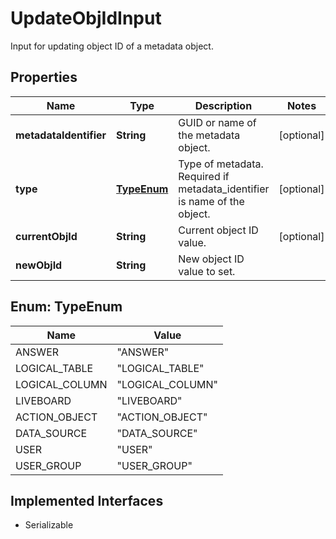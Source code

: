 

# UpdateObjIdInput

Input for updating object ID of a metadata object.

## Properties

| Name | Type | Description | Notes |
|------------ | ------------- | ------------- | -------------|
|**metadataIdentifier** | **String** | GUID or name of the metadata object. |  [optional] |
|**type** | [**TypeEnum**](#TypeEnum) | Type of metadata. Required if metadata_identifier is name of the object. |  [optional] |
|**currentObjId** | **String** | Current object ID value. |  [optional] |
|**newObjId** | **String** | New object ID value to set. |  |



## Enum: TypeEnum

| Name | Value |
|---- | -----|
| ANSWER | &quot;ANSWER&quot; |
| LOGICAL_TABLE | &quot;LOGICAL_TABLE&quot; |
| LOGICAL_COLUMN | &quot;LOGICAL_COLUMN&quot; |
| LIVEBOARD | &quot;LIVEBOARD&quot; |
| ACTION_OBJECT | &quot;ACTION_OBJECT&quot; |
| DATA_SOURCE | &quot;DATA_SOURCE&quot; |
| USER | &quot;USER&quot; |
| USER_GROUP | &quot;USER_GROUP&quot; |


## Implemented Interfaces

* Serializable


